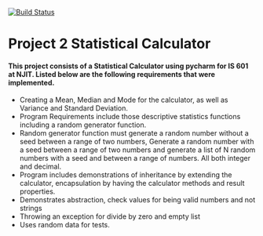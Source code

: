 [![Build Status](https://www.travis-ci.com/am3228/Project2.svg?branch=master)](https://www.travis-ci.com/am3228/Project2)

# Project 2 Statistical Calculator

#### This project consists of a Statistical Calculator using pycharm for IS 601 at NJIT. Listed below are the following requirements that were implemented.

* Creating a Mean, Median and Mode for the calculator, as well as Variance and Standard Deviation.
* Program Requirements include those descriptive statistics functions including a random generator function.
* Random generator function must generate a random number without a seed between a range of two numbers, Generate a random number with a seed between a range of two numbers and generate a list of N random numbers with a seed and between a range of numbers. All both integer and decimal.
* Program includes demonstrations of inheritance by extending the calculator, encapsulation by having the calculator methods and result properties.
* Demonstrates abstraction, check values for being valid numbers and not strings
* Throwing an exception for divide by zero and empty list
* Uses random data for tests.

